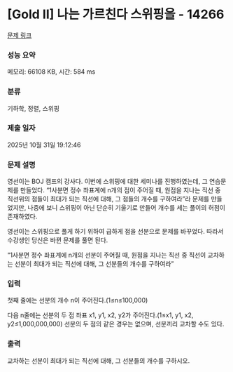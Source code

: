 # [Gold II] 나는 가르친다 스위핑을 - 14266 

[문제 링크](https://www.acmicpc.net/problem/14266) 

### 성능 요약

메모리: 66108 KB, 시간: 584 ms

### 분류

기하학, 정렬, 스위핑

### 제출 일자

2025년 10월 31일 19:12:46

### 문제 설명

<p>영선이는 BOJ 캠프의 강사다. 이번에 스위핑에 대한 세미나를 진행하였는데, 그 연습문제를 만들었다. “1사분면 정수 좌표계에 n개의 점이 주어질 때, 원점을 지나는 직선 중 직선위의 점들이 최대가 되는 직선에 대해, 그 점들의 개수를 구하여라”라 문제를 만들었지만, 나중에 보니 스위핑이 아닌 단순히 기울기로 만들어 개수를 세는 풀이의 허점이 존재하였다.</p>

<p>영선이는 스위핑으로 풀게 하기 위하여 급하게 점을 선분으로 문제를 바꾸었다. 따라서 수강생인 당신은 바뀐 문제를 풀면 된다.</p>

<p>“1사분면 정수 좌표계에 n개의 선분이 주어질 때, 원점을 지나는 직선 중 직선이 교차하는 선분이 최대가 되는 직선에 대해, 그 선분들의 개수를 구하여라”</p>

### 입력 

 <p>첫째 줄에는 선분의 개수 n이 주어진다.(1≤n≤100,000)</p>

<p>다음 n줄에는 선분의 두 점 좌표 x1, y1, x2, y2가 주어진다.(1≤x1, y1, x2, y2≤1,000,000,000) 선분의 두 점의 같은 경우는 없으며, 선분끼리 교차할 수도 있다.</p>

### 출력 

 <p>교차하는 선분이 최대가 되는 직선에 대해, 그 선분들의 개수를 구하시오.</p>


